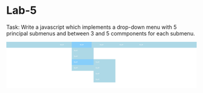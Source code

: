 # Lab-5

Task: Write a javascript which implements a drop-down menu with 5 principal submenus and between 3 and 5 commponents for each submenu. 

![Screenshot](screenshot.png)
